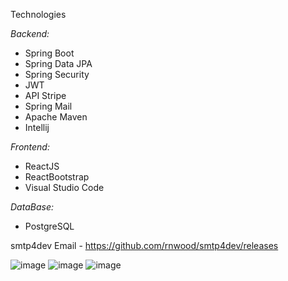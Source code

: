 Technologies

*Backend:*
* Spring Boot
* Spring Data JPA
* Spring Security
* JWT
* API Stripe
* Spring Mail
* Apache Maven
* Intellij


*Frontend:*
* ReactJS
* ReactBootstrap
* Visual Studio Code


*DataBase:*
* PostgreSQL



smtp4dev Email - https://github.com/rnwood/smtp4dev/releases


![image](https://github.com/Parias0/e-commerce/assets/95035651/194d3337-6ab3-4f60-b115-774e5715493d)
![image](https://github.com/Parias0/e-commerce/assets/95035651/09651be3-3fa1-47e7-b3ca-1e814b7f09c3)
![image](https://github.com/Parias0/e-commerce/assets/95035651/5cc2626b-71ef-42de-a8de-41d2b8162fe8)


